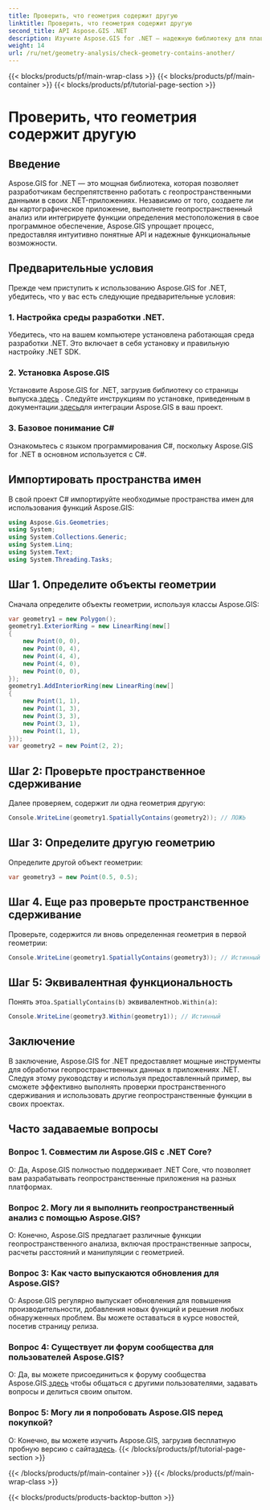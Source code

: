 ```yaml
---
title: Проверить, что геометрия содержит другую
linktitle: Проверить, что геометрия содержит другую
second_title: API Aspose.GIS .NET
description: Изучите Aspose.GIS for .NET — надежную библиотеку для плавной интеграции геопространственных данных в ваши .NET-приложения.
weight: 14
url: /ru/net/geometry-analysis/check-geometry-contains-another/
---
```


{{< blocks/products/pf/main-wrap-class >}}
{{< blocks/products/pf/main-container >}}
{{< blocks/products/pf/tutorial-page-section >}}

# Проверить, что геометрия содержит другую

## Введение
Aspose.GIS for .NET — это мощная библиотека, которая позволяет разработчикам беспрепятственно работать с геопространственными данными в своих .NET-приложениях. Независимо от того, создаете ли вы картографическое приложение, выполняете геопространственный анализ или интегрируете функции определения местоположения в свое программное обеспечение, Aspose.GIS упрощает процесс, предоставляя интуитивно понятные API и надежные функциональные возможности.
## Предварительные условия
Прежде чем приступить к использованию Aspose.GIS for .NET, убедитесь, что у вас есть следующие предварительные условия:
### 1. Настройка среды разработки .NET.
Убедитесь, что на вашем компьютере установлена работающая среда разработки .NET. Это включает в себя установку и правильную настройку .NET SDK.
### 2. Установка Aspose.GIS
 Установите Aspose.GIS for .NET, загрузив библиотеку со страницы выпуска.[здесь](https://releases.aspose.com/gis/net/) . Следуйте инструкциям по установке, приведенным в документации.[здесь](https://reference.aspose.com/gis/net/)для интеграции Aspose.GIS в ваш проект.
### 3. Базовое понимание C#
Ознакомьтесь с языком программирования C#, поскольку Aspose.GIS for .NET в основном используется с C#.

## Импортировать пространства имен
В свой проект C# импортируйте необходимые пространства имен для использования функций Aspose.GIS:
```csharp
using Aspose.Gis.Geometries;
using System;
using System.Collections.Generic;
using System.Linq;
using System.Text;
using System.Threading.Tasks;
```

## Шаг 1. Определите объекты геометрии
Сначала определите объекты геометрии, используя классы Aspose.GIS:
```csharp
var geometry1 = new Polygon();
geometry1.ExteriorRing = new LinearRing(new[]
{
    new Point(0, 0),
    new Point(0, 4),
    new Point(4, 4),
    new Point(4, 0),
    new Point(0, 0),
});
geometry1.AddInteriorRing(new LinearRing(new[]
{
    new Point(1, 1),
    new Point(1, 3),
    new Point(3, 3),
    new Point(3, 1),
    new Point(1, 1),
}));
var geometry2 = new Point(2, 2);
```
## Шаг 2: Проверьте пространственное сдерживание
Далее проверяем, содержит ли одна геометрия другую:
```csharp
Console.WriteLine(geometry1.SpatiallyContains(geometry2)); // ЛОЖЬ
```
## Шаг 3: Определите другую геометрию
Определите другой объект геометрии:
```csharp
var geometry3 = new Point(0.5, 0.5);
```
## Шаг 4. Еще раз проверьте пространственное сдерживание
Проверьте, содержится ли вновь определенная геометрия в первой геометрии:
```csharp
Console.WriteLine(geometry1.SpatiallyContains(geometry3)); // Истинный
```
## Шаг 5: Эквивалентная функциональность
 Понять это`a.SpatiallyContains(b)` эквивалентно`b.Within(a)`:
```csharp
Console.WriteLine(geometry3.Within(geometry1)); // Истинный
```

## Заключение
В заключение, Aspose.GIS for .NET предоставляет мощные инструменты для обработки геопространственных данных в приложениях .NET. Следуя этому руководству и используя предоставленный пример, вы сможете эффективно выполнять проверки пространственного сдерживания и использовать другие геопространственные функции в своих проектах.
## Часто задаваемые вопросы
### Вопрос 1. Совместим ли Aspose.GIS с .NET Core?
О: Да, Aspose.GIS полностью поддерживает .NET Core, что позволяет вам разрабатывать геопространственные приложения на разных платформах.
### Вопрос 2. Могу ли я выполнить геопространственный анализ с помощью Aspose.GIS?
О: Конечно, Aspose.GIS предлагает различные функции геопространственного анализа, включая пространственные запросы, расчеты расстояний и манипуляции с геометрией.
### Вопрос 3: Как часто выпускаются обновления для Aspose.GIS?
О: Aspose.GIS регулярно выпускает обновления для повышения производительности, добавления новых функций и решения любых обнаруженных проблем. Вы можете оставаться в курсе новостей, посетив страницу релиза.
### Вопрос 4: Существует ли форум сообщества для пользователей Aspose.GIS?
О: Да, вы можете присоединиться к форуму сообщества Aspose.GIS.[здесь](https://forum.aspose.com/c/gis/33) чтобы общаться с другими пользователями, задавать вопросы и делиться своим опытом.
### Вопрос 5: Могу ли я попробовать Aspose.GIS перед покупкой?
 О: Конечно, вы можете изучить Aspose.GIS, загрузив бесплатную пробную версию с сайта[здесь](https://releases.aspose.com/).
{{< /blocks/products/pf/tutorial-page-section >}}

{{< /blocks/products/pf/main-container >}}
{{< /blocks/products/pf/main-wrap-class >}}

{{< blocks/products/products-backtop-button >}}
